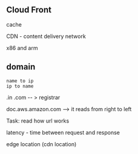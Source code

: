 ## Cloud Front

cache

CDN - content delivery network

x86 and arm
## domain 
	name to ip 
	ip to name

.in .com -- > registrar

doc.aws.amazon.com  --> it reads from right to left


Task: read how url works

latency - time between request and response

edge location (cdn location)



 





